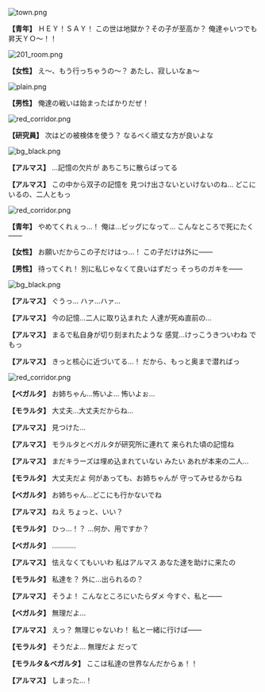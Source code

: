 
![town.png](../images/backgrounds/town.png)

**【青年】**
ＨＥＹ！ＳＡＹ！
この世は地獄か？その子が至高か？
俺達ゃいつでも昇天ＹＯ～！！

![201_room.png](../images/backgrounds/201_room.png)

**【女性】**
え～、もう行っちゃうの～？
あたし、寂しいなぁ～

![plain.png](../images/backgrounds/plain.png)

**【男性】**
俺達の戦いは始まったばかりだぜ！

![red_corridor.png](../images/backgrounds/red_corridor.png)

**【研究員】**
次はどの被検体を使う？
なるべく頑丈な方が良いよな

![bg_black.png](../images/backgrounds/bg_black.png)

**【アルマス】**
…記憶の欠片が
あちこちに散らばってる

**【アルマス】**
この中から双子の記憶を
見つけ出さないといけないのね…
どこにいるの、二人ともっ

![red_corridor.png](../images/backgrounds/red_corridor.png)

**【青年】**
やめてくれぇっ…！
俺は…ビッグになって…
こんなところで死にたく――

**【女性】**
お願いだからこの子だけはっ…！
この子だけは外に――

**【男性】**
待ってくれ！
別に私じゃなくて良いはずだっ
そっちのガキを――

![bg_black.png](../images/backgrounds/bg_black.png)

**【アルマス】**
ぐうっ…
ハァ…ハァ…

**【アルマス】**
今の記憶…二人に取り込まれた
人達が死ぬ直前の…

**【アルマス】**
まるで私自身が切り刻まれたような
感覚…けっこうきついわね
でもっ

**【アルマス】**
きっと核心に近づいてる…！
だから、もっと奥まで潜ればっ

![red_corridor.png](../images/backgrounds/red_corridor.png)

**【ベガルタ】**
お姉ちゃん…怖いよ…
怖いよぉ…

**【モラルタ】**
大丈夫…大丈夫だからね…

**【アルマス】**
見つけた…

**【アルマス】**
モラルタとベガルタが研究所に連れて
来られた頃の記憶ね

**【アルマス】**
まだキラーズは埋め込まれていない
みたい
あれが本来の二人…

**【モラルタ】**
大丈夫だよ
何があっても、お姉ちゃんが
守ってみせるからね

**【ベガルタ】**
お姉ちゃん…どこにも行かないでね

**【アルマス】**
ねえ
ちょっと、いい？

**【モラルタ】**
ひっ…！？
…何か、用ですか？

**【ベガルタ】**
…………

**【アルマス】**
怯えなくてもいいわ
私はアルマス
あなた達を助けに来たの

**【モラルタ】**
私達を？
外に…出られるの？

**【アルマス】**
そうよ！
こんなところにいたらダメ
今すぐ、私と――

**【ベガルタ】**
無理だよ…

**【アルマス】**
えっ？
無理じゃないわ！
私と一緒に行けば――

**【モラルタ】**
そうだよ…
無理だよ
だって

**【モラルタ＆ベガルタ】**
ここは私達の世界なんだからぁ！！

**【アルマス】**
しまった…！